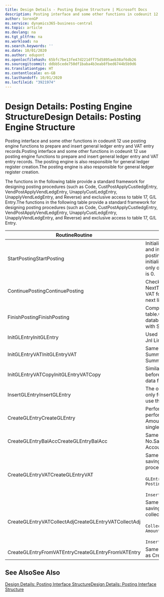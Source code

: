 ```yaml
---
title: Design Details - Posting Engine Structure | Microsoft Docs
description: Posting interface and some other functions in codeunit 12 use posting engine functions to prepare and insert general ledger entry and VAT entry records. The posting engine is also responsible for general ledger register creation.
author: SorenGP
ms.service: dynamics365-business-central
ms.topic: article
ms.devlang: na
ms.tgt_pltfrm: na
ms.workload: na
ms.search.keywords: ''
ms.date: 10/01/2020
ms.author: edupont
ms.openlocfilehash: 65bfc7be13fe47d221dff75d5895aeb38af6db26
ms.sourcegitcommit: ddbb5cede750df1baba4b3eab8fbed6744b5b9d6
ms.translationtype: HT
ms.contentlocale: en-GB
ms.lasthandoff: 10/01/2020
ms.locfileid: "3921974"
---
```

# <a name="design-details-posting-engine-structure"></a><span data-ttu-id="b0a50-104">Design Details: Posting Engine Structure</span><span class="sxs-lookup"><span data-stu-id="b0a50-104">Design Details: Posting Engine Structure</span></span>
<span data-ttu-id="b0a50-105">Posting interface and some other functions in codeunit 12 use posting engine functions to prepare and insert general ledger entry and VAT entry records.</span><span class="sxs-lookup"><span data-stu-id="b0a50-105">Posting interface and some other functions in codeunit 12 use posting engine functions to prepare and insert general ledger entry and VAT entry records.</span></span> <span data-ttu-id="b0a50-106">The posting engine is also responsible for general ledger register creation.</span><span class="sxs-lookup"><span data-stu-id="b0a50-106">The posting engine is also responsible for general ledger register creation.</span></span>  
  
 <span data-ttu-id="b0a50-107">The functions in the following table provide a standard framework for designing posting procedures (such as Code, CustPostApplyCustledgEntry, VendPostApplyVendLedgEntry, UnapplyCustLedgEntry, UnapplyVendLedgEntry, and Reverse) and exclusive access to table 17, G/L Entry.</span><span class="sxs-lookup"><span data-stu-id="b0a50-107">The functions in the following table provide a standard framework for designing posting procedures (such as Code, CustPostApplyCustledgEntry, VendPostApplyVendLedgEntry, UnapplyCustLedgEntry, UnapplyVendLedgEntry, and Reverse) and exclusive access to table 17, G/L Entry.</span></span>  
  
|<span data-ttu-id="b0a50-108">Routine</span><span class="sxs-lookup"><span data-stu-id="b0a50-108">Routine</span></span>|<span data-ttu-id="b0a50-109">Description</span><span class="sxs-lookup"><span data-stu-id="b0a50-109">Description</span></span>|  
|-------------|---------------------------------------|  
|<span data-ttu-id="b0a50-110">StartPosting</span><span class="sxs-lookup"><span data-stu-id="b0a50-110">StartPosting</span></span>|<span data-ttu-id="b0a50-111">Initializes posting buffer TempGLEntryBuf, locks G/L Entry and VAT Entry tables, and initializes Accounting Period, G/L Register, and Exchange Rate.</span><span class="sxs-lookup"><span data-stu-id="b0a50-111">Initializes posting buffer TempGLEntryBuf, locks G/L Entry and VAT Entry tables, and initializes Accounting Period, G/L Register, and Exchange Rate.</span></span> <span data-ttu-id="b0a50-112">Should be called only once, then NextEntryNo is 0.</span><span class="sxs-lookup"><span data-stu-id="b0a50-112">Should be called only once, then NextEntryNo is 0.</span></span>|  
|<span data-ttu-id="b0a50-113">ContinuePosting</span><span class="sxs-lookup"><span data-stu-id="b0a50-113">ContinuePosting</span></span>|<span data-ttu-id="b0a50-114">Checks and posts unrealized VAT for previous transaction increment NextTransactionNo and prepares post of next line.</span><span class="sxs-lookup"><span data-stu-id="b0a50-114">Checks and posts unrealized VAT for previous transaction increment NextTransactionNo and prepares post of next line.</span></span>|  
|<span data-ttu-id="b0a50-115">FinishPosting</span><span class="sxs-lookup"><span data-stu-id="b0a50-115">FinishPosting</span></span>|<span data-ttu-id="b0a50-116">Completes posting by inserting G/L entries from temporary buffer into database table.</span><span class="sxs-lookup"><span data-stu-id="b0a50-116">Completes posting by inserting G/L entries from temporary buffer into database table.</span></span> <span data-ttu-id="b0a50-117">Always used together with StartPosting.</span><span class="sxs-lookup"><span data-stu-id="b0a50-117">Always used together with StartPosting.</span></span> <span data-ttu-id="b0a50-118">Checks for inconsistencies.</span><span class="sxs-lookup"><span data-stu-id="b0a50-118">Checks for inconsistencies.</span></span>|  
|<span data-ttu-id="b0a50-119">InitGLEntry</span><span class="sxs-lookup"><span data-stu-id="b0a50-119">InitGLEntry</span></span>|<span data-ttu-id="b0a50-120">Used to initialise new G/L entry for Gen.</span><span class="sxs-lookup"><span data-stu-id="b0a50-120">Used to initialize new G/L entry for Gen.</span></span> <span data-ttu-id="b0a50-121">Jnl Line.</span><span class="sxs-lookup"><span data-stu-id="b0a50-121">Jnl Line.</span></span> <span data-ttu-id="b0a50-122">Returns GLEntry as parameter.</span><span class="sxs-lookup"><span data-stu-id="b0a50-122">Returns GLEntry as parameter.</span></span>|  
|<span data-ttu-id="b0a50-123">InitGLEntryVAT</span><span class="sxs-lookup"><span data-stu-id="b0a50-123">InitGLEntryVAT</span></span>|<span data-ttu-id="b0a50-124">Same as InitGLEntry, but also assigns Bal. Account No. and SummarizeVAT.</span><span class="sxs-lookup"><span data-stu-id="b0a50-124">Same as InitGLEntry, but also assigns Bal. Account No. and SummarizeVAT.</span></span>|  
|<span data-ttu-id="b0a50-125">InitGLEntryVATCopy</span><span class="sxs-lookup"><span data-stu-id="b0a50-125">InitGLEntryVATCopy</span></span>|<span data-ttu-id="b0a50-126">Similar to InitGLEntryVAT, but also copies posting groups data from VAT Entry before SummarizeVAT.</span><span class="sxs-lookup"><span data-stu-id="b0a50-126">Similar to InitGLEntryVAT, but also copies posting groups data from VAT Entry before SummarizeVAT.</span></span>|  
|<span data-ttu-id="b0a50-127">InsertGLEntry</span><span class="sxs-lookup"><span data-stu-id="b0a50-127">InsertGLEntry</span></span>|<span data-ttu-id="b0a50-128">The only function that inserts G/L entry into global TempGLEntryBuf table.</span><span class="sxs-lookup"><span data-stu-id="b0a50-128">The only function that inserts G/L entry into global TempGLEntryBuf table.</span></span> <span data-ttu-id="b0a50-129">Always use this function for insert.</span><span class="sxs-lookup"><span data-stu-id="b0a50-129">Always use this function for insert.</span></span>|  
|<span data-ttu-id="b0a50-130">CreateGLEntry</span><span class="sxs-lookup"><span data-stu-id="b0a50-130">CreateGLEntry</span></span>|<span data-ttu-id="b0a50-131">Performs an InitGLEntry, assigns Additional Currency Amount, and then performs InsertGLEntry.</span><span class="sxs-lookup"><span data-stu-id="b0a50-131">Performs an InitGLEntry, assigns Additional Currency Amount, and then performs InsertGLEntry.</span></span> <span data-ttu-id="b0a50-132">Replaces several lines of code with a single function call.</span><span class="sxs-lookup"><span data-stu-id="b0a50-132">Replaces several lines of code with a single function call.</span></span>|  
|<span data-ttu-id="b0a50-133">CreateGLEntryBalAcc</span><span class="sxs-lookup"><span data-stu-id="b0a50-133">CreateGLEntryBalAcc</span></span>|<span data-ttu-id="b0a50-134">Same as CreateGLEntry, but also assigns Bal. Account Type and Bal. Account No.</span><span class="sxs-lookup"><span data-stu-id="b0a50-134">Same as CreateGLEntry, but also assigns Bal. Account Type and Bal. Account No.</span></span>|  
|<span data-ttu-id="b0a50-135">CreateGLEntryVAT</span><span class="sxs-lookup"><span data-stu-id="b0a50-135">CreateGLEntryVAT</span></span>|<span data-ttu-id="b0a50-136">Same as CreateGLEntry, but with additional processing for posting groups and saving to temporary VAT buffer:</span><span class="sxs-lookup"><span data-stu-id="b0a50-136">Same as CreateGLEntry, but with additional processing for posting groups and saving to temporary VAT buffer:</span></span><br /><br /> `GLEntry.CopyPostingGroupsFromDtldCVBuf(DtldCVLedgEntryBuf,GenJnlLine."Gen. Posting Type");`<br /><br /> `InsertVATEntriesFromTemp(DtldCVLedgEntryBuf,GLEntry);`|  
|<span data-ttu-id="b0a50-137">CreateGLEntryVATCollectAdj</span><span class="sxs-lookup"><span data-stu-id="b0a50-137">CreateGLEntryVATCollectAdj</span></span>|<span data-ttu-id="b0a50-138">Same as CreateGLEntry, but with additional collection of adjustments and saving to temporary VAT buffer:</span><span class="sxs-lookup"><span data-stu-id="b0a50-138">Same as CreateGLEntry, but with additional collection of adjustments and saving to temporary VAT buffer:</span></span><br /><br /> `CollectAdjustment(AdjAmount,GLEntry.Amount,GLEntry."Additional-Currency Amount",OriginalDateSet);`<br /><br /> `InsertVATEntriesFromTemp(DtldCVLedgEntryBuf,GLEntry);`|  
|<span data-ttu-id="b0a50-139">CreateGLEntryFromVATEntry</span><span class="sxs-lookup"><span data-stu-id="b0a50-139">CreateGLEntryFromVATEntry</span></span>|<span data-ttu-id="b0a50-140">Same as CreateGLEntry, but also copies posting groups from VAT entry.</span><span class="sxs-lookup"><span data-stu-id="b0a50-140">Same as CreateGLEntry, but also copies posting groups from VAT entry.</span></span>|  
  
## <a name="see-also"></a><span data-ttu-id="b0a50-141">See Also</span><span class="sxs-lookup"><span data-stu-id="b0a50-141">See Also</span></span>  
 [<span data-ttu-id="b0a50-142">Design Details: Posting Interface Structure</span><span class="sxs-lookup"><span data-stu-id="b0a50-142">Design Details: Posting Interface Structure</span></span>](design-details-posting-interface-structure.md)